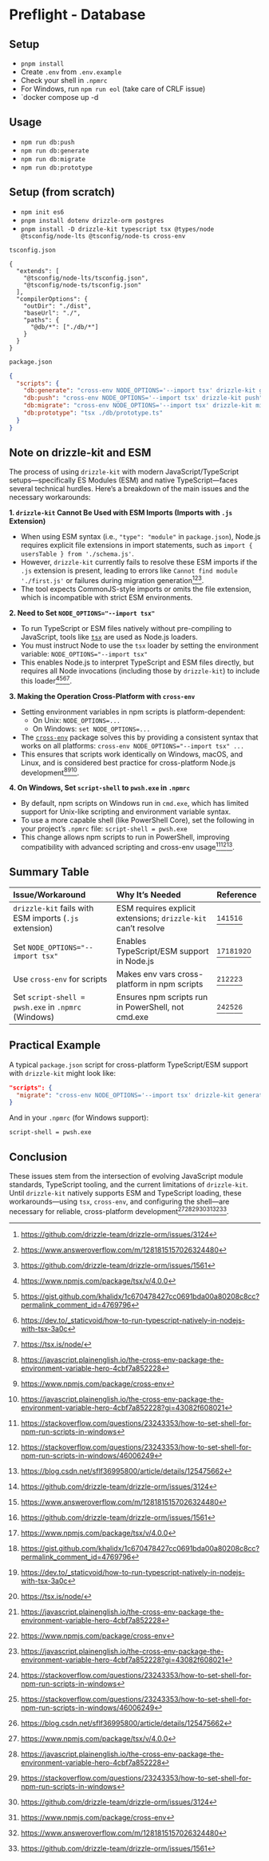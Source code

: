 # Preflight - Database

## Setup

- `pnpm install`
- Create `.env` from `.env.example`
- Check your shell in `.npmrc`
- For Windows, run `npm run eol` (take care of CRLF issue)
- `docker compose up -d

## Usage

- `npm run db:push`
- `npm run db:generate`
- `npm run db:migrate`
- `npm run db:prototype`

## Setup (from scratch)

- `npm init es6`
- `pnpm install dotenv drizzle-orm postgres`
- `pnpm install -D drizzle-kit typescript tsx @types/node @tsconfig/node-lts @tsconfig/node-ts cross-env`

`tsconfig.json`

```
{
  "extends": [
    "@tsconfig/node-lts/tsconfig.json",
    "@tsconfig/node-ts/tsconfig.json"
  ],
  "compilerOptions": {
    "outDir": "./dist",
    "baseUrl": "./",
    "paths": {
      "@db/*": ["./db/*"]
    }
  }
}
```

`package.json`

```json
{
  "scripts": {
    "db:generate": "cross-env NODE_OPTIONS='--import tsx' drizzle-kit generate",
    "db:push": "cross-env NODE_OPTIONS='--import tsx' drizzle-kit push",
    "db:migrate": "cross-env NODE_OPTIONS='--import tsx' drizzle-kit migrate",
    "db:prototype": "tsx ./db/prototype.ts"
  }
}
```

## Note on drizzle-kit and ESM

The process of using `drizzle-kit` with modern JavaScript/TypeScript setups—specifically ES Modules (ESM) and native TypeScript—faces several technical hurdles. Here’s a breakdown of the main issues and the necessary workarounds:

**1. `drizzle-kit` Cannot Be Used with ESM Imports (Imports with `.js` Extension)**

- When using ESM syntax (i.e., `"type": "module"` in `package.json`), Node.js requires explicit file extensions in import statements, such as `import { usersTable } from './schema.js'`.
- However, `drizzle-kit` currently fails to resolve these ESM imports if the `.js` extension is present, leading to errors like `Cannot find module './first.js'` or failures during migration generation[^1][^2][^3].
- The tool expects CommonJS-style imports or omits the file extension, which is incompatible with strict ESM environments.

**2. Need to Set `NODE_OPTIONS="--import tsx"`**

- To run TypeScript or ESM files natively without pre-compiling to JavaScript, tools like [`tsx`](https://www.npmjs.com/package/tsx) are used as Node.js loaders.
- You must instruct Node to use the `tsx` loader by setting the environment variable:
  `NODE_OPTIONS="--import tsx"`
- This enables Node.js to interpret TypeScript and ESM files directly, but requires all Node invocations (including those by `drizzle-kit`) to include this loader[^4][^5][^6][^7].

**3. Making the Operation Cross-Platform with `cross-env`**

- Setting environment variables in npm scripts is platform-dependent:
  - On Unix: `NODE_OPTIONS=...`
  - On Windows: `set NODE_OPTIONS=...`
- The [`cross-env`](https://www.npmjs.com/package/cross-env) package solves this by providing a consistent syntax that works on all platforms:
  `cross-env NODE_OPTIONS="--import tsx" ...`
- This ensures that scripts work identically on Windows, macOS, and Linux, and is considered best practice for cross-platform Node.js development[^8][^9][^10].

**4. On Windows, Set `script-shell` to `pwsh.exe` in `.npmrc`**

- By default, npm scripts on Windows run in `cmd.exe`, which has limited support for Unix-like scripting and environment variable syntax.
- To use a more capable shell (like PowerShell Core), set the following in your project’s `.npmrc` file:
  `script-shell = pwsh.exe`
- This change allows npm scripts to run in PowerShell, improving compatibility with advanced scripting and cross-env usage[^11][^12][^13].

## Summary Table

| Issue/Workaround                                       | Why It’s Needed                                               | Reference        |
| :----------------------------------------------------- | :------------------------------------------------------------ | :--------------- |
| `drizzle-kit` fails with ESM imports (`.js` extension) | ESM requires explicit extensions; `drizzle-kit` can’t resolve | [^1][^2][^3]     |
| Set `NODE_OPTIONS="--import tsx"`                      | Enables TypeScript/ESM support in Node.js                     | [^4][^5][^6][^7] |
| Use `cross-env` for scripts                            | Makes env vars cross-platform in npm scripts                  | [^8][^9][^10]    |
| Set `script-shell = pwsh.exe` in `.npmrc` (Windows)    | Ensures npm scripts run in PowerShell, not cmd.exe            | [^11][^12][^13]  |

## Practical Example

A typical `package.json` script for cross-platform TypeScript/ESM support with `drizzle-kit` might look like:

```json
"scripts": {
  "migrate": "cross-env NODE_OPTIONS='--import tsx' drizzle-kit generate"
}
```

And in your `.npmrc` (for Windows support):

```
script-shell = pwsh.exe
```

## Conclusion

These issues stem from the intersection of evolving JavaScript module standards, TypeScript tooling, and the current limitations of `drizzle-kit`. Until `drizzle-kit` natively supports ESM and TypeScript loading, these workarounds—using `tsx`, `cross-env`, and configuring the shell—are necessary for reliable, cross-platform development[^4][^8][^11][^1][^9][^2][^3].

[^1]: https://github.com/drizzle-team/drizzle-orm/issues/3124
[^2]: https://www.answeroverflow.com/m/1281815157026324480
[^3]: https://github.com/drizzle-team/drizzle-orm/issues/1561
[^4]: https://www.npmjs.com/package/tsx/v/4.0.0
[^5]: https://gist.github.com/khalidx/1c670478427cc0691bda00a80208c8cc?permalink_comment_id=4769796
[^6]: https://dev.to/_staticvoid/how-to-run-typescript-natively-in-nodejs-with-tsx-3a0c
[^7]: https://tsx.is/node/
[^8]: https://javascript.plainenglish.io/the-cross-env-package-the-environment-variable-hero-4cbf7a852228
[^9]: https://www.npmjs.com/package/cross-env
[^10]: https://javascript.plainenglish.io/the-cross-env-package-the-environment-variable-hero-4cbf7a852228?gi=43082f608021
[^11]: https://stackoverflow.com/questions/23243353/how-to-set-shell-for-npm-run-scripts-in-windows
[^12]: https://stackoverflow.com/questions/23243353/how-to-set-shell-for-npm-run-scripts-in-windows/46006249
[^13]: https://blog.csdn.net/sflf36995800/article/details/125475662
[^14]: https://github.com/drizzle-team/drizzle-orm/issues/2853
[^15]: https://www.answeroverflow.com/m/1118710643630026802
[^16]: https://www.reddit.com/r/Nuxt/comments/1fpx4yx/how_to_setup_correctly_the_drizzle_with_nuxt/
[^17]: https://github.com/privatenumber/tsx/blob/master/docs/dev-api/node-cli.md
[^18]: https://dev.to/_staticvoid/accessing-env-files-natively-with-nodejs-44hf
[^19]: https://stackoverflow.com/questions/71581438/how-to-reference-environment-variables-from-env-file-with-cross-env
[^20]: https://github.com/kentcdodds/cross-env/issues/208
[^21]: https://blog.csdn.net/i042416/article/details/145901317
[^22]: https://www.1wayto.com/Fixed-npm-start-not-working-with-fnm-on-Windows-2083842962f080eeb416e983e1dd3825?pvs=21
[^23]: https://www.answeroverflow.com/m/1119716298721595463
[^24]: https://www.answeroverflow.com/m/1089811843251449856
[^25]: https://dev.to/antongolub/errrequireesm-4j0h
[^26]: https://newreleases.io/project/npm/drizzle-kit/release/0.19.0
[^27]: https://stackoverflow.com/questions/56742334/how-to-use-the-node-options-environment-variable-to-set-the-max-old-space-size-g
[^28]: https://github.com/webpack/webpack/issues/17553
[^29]: https://www.npmjs.com/package/tsx/v/3.8.2?activeTab=versions
[^30]: https://typestrong.org/ts-node/docs/recipes/other/
[^31]: https://stackoverflow.com/questions/69483812/how-does-cross-env-command-works-in-nodejs
[^32]: https://github.com/marcojakob/cross-env-file
[^33]: https://amazingalgorithms.com/snippets/npm-packages/cross-env/
[^34]: https://github.com/iki/cross-env-default
[^35]: https://aamnah.com/notes/reactnative/react-native-multiple-environment-setup-variables-cross-platform-envfile/
[^36]: https://github.com/npm/feedback/discussions/115
[^37]: https://github.com/npm/cli/issues/5332
[^38]: https://stackoverflow.com/questions/50998089/running-npm-script-on-windows-starting-with-a-period/52954967
[^39]: https://www.ctyun.cn/developer/article/496309334851653
[^40]: https://www.kali.org/tools/powershell/

